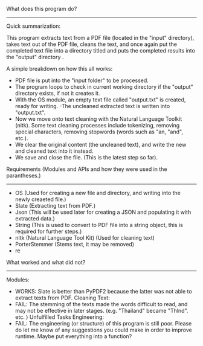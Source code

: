 What does this program do?
____________________

Quick summarization:

This program extracts text from a PDF file (located in the "input" directory), takes text out of the PDF file, cleans the text, and once again put the completed text file into a directory titled and puts the completed results into the "output" directory . 

A simple breakdown on how this all works:

- PDF file is put into the "input folder" to be processed. 
- The program loops to check in current working directory if the "output" directory exists, if not it creates it. 
- With the OS module, an empty text file called "output.txt" is created, ready for writing. 
-The uncleaned extracted text is written into "output.txt". 
- Now we move onto text cleaning with the Natural Language Toolkit (nltk). Some text cleaning processes include tokenizing, removing special characters, removing stopwords (words such as "an, "and", etc.).
- We clear the original content (the uncleaned text), and write the new and cleaned text into it instead.
- We save and close the file. (This is the latest step so far). 


Requirements (Modules and APIs and how they were used in the parantheses.)
______________________________________
- OS (Used for creating a new file and directory, and writing into the newly creaeted file.)
- Slate (Extracting text from PDF.)
- Json (This will be used later for creating a JSON and populating it with extracted data.)
- String (This is used to convert to PDF file into a string object, this is required for further steps.)
- nltk (Natural Language Tool Kit) (Used for cleaning text)
- PorterStemmer (Stems text, it may be removed)
- re 

What worked and what did not?
______________________________
Modules: 
- WORKS: Slate is better than PyPDF2 because the latter was not able to extract texts from PDF. 
Cleaning Text: 
- FAIL: The stemming of the texts made the words difficult to read, and may not be effective in later stages. (e.g. "Thailand" became "Thlnd". etc. )
Unfulfilled Tasks
Engineering:
- FAIL: The engineering (or structure) of this program is still poor. Please do let me know of any suggestions you could make in order to improve runtime. Maybe put everything into a function? 

